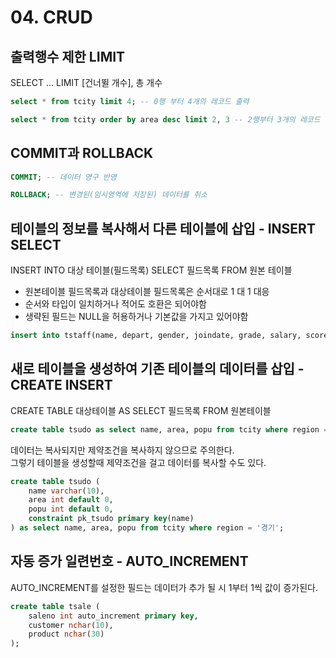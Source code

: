 # 04. CRUD


## 출력행수 제한 LIMIT

SELECT ... LIMIT [건너뛸 개수], 총 개수

```sql
select * from tcity limit 4; -- 0행 부터 4개의 레코드 출력

select * from tcity order by area desc limit 2, 3 -- 2행부터 3개의 레코드 출력
```

## COMMIT과 ROLLBACK
```sql
COMMIT; -- 데이터 영구 반영

ROLLBACK; -- 변경된(임시영역에 저장된) 데이터를 취소
```

## 테이블의 정보를 복사해서 다른 테이블에 삽입 - INSERT SELECT

INSERT INTO 대상 테이블(필드목록) SELECT 필드목록 FROM 원본 테이블
- 원본테이블 필드목록과 대상테이블 필드목록은 순서대로 1 대 1 대응
- 순서와 타입이 일치하거나 적어도 호환은 되어야함
- 생략된 필드는 NULL을 허용하거나 기본값을 가지고 있어야함

```sql
insert into tstaff(name, depart, gender, joindate, grade, salary, score) select name, region, metro, '2020-06-29', '신입', area, popu from tcity where region = '경기';
```

## 새로 테이블을 생성하여 기존 테이블의 데이터를 삽입 - CREATE INSERT

CREATE TABLE 대상테이블 AS SELECT 필드목록 FROM 원본테이블

```sql
create table tsudo as select name, area, popu from tcity where region = '경기';
```

데이터는 복사되지만 제약조건을 복사하지 않으므로 주의한다.  
그렇기 테이블을 생성할때 제약조건을 걸고 데이터를 복사할 수도 있다.

```sql
create table tsudo (
	name varchar(10),
    area int default 0,
    popu int default 0,
    constraint pk_tsudo primary key(name)
) as select name, area, popu from tcity where region = '경기';
```

## 자동 증가 일련번호 - AUTO_INCREMENT

AUTO_INCREMENT를 설정한 필드는 데이터가 추가 될 시 1부터 1씩 값이 증가된다.
```sql
create table tsale (
	saleno int auto_increment primary key,
    customer nchar(10),
    product nchar(30)
);
```
